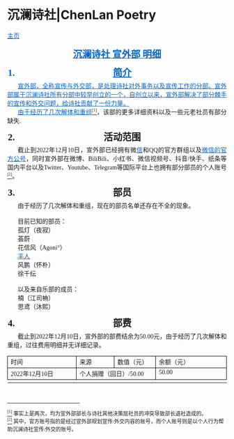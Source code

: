 # 沉澜诗社|ChenLan Poetry
</span></p><p style="margin:0pt; orphans:0; text-align:justify; widows:0"><a style="color:#0563c1" href="README.md"><span style="color:#0563c1; font-family:等线; font-size:10.5pt; text-decoration:underline">主页
<html><head><meta http-equiv="Content-Type" content="text/html; charset=utf-8" /><meta http-equiv="Content-Style-Type" content="text/css" /><meta name="generator" content="Aspose.Words for .NET 15.1.0.0" /><title></title></head><body><div><p style="margin:12pt 0pt 3pt; orphans:0; text-align:center; widows:0"><span style="font-family:'等线 Light'; font-size:16pt; font-weight:bold">沉</span><span style="font-family:'等线 Light'; font-size:16pt; font-weight:bold">澜</span><span style="font-family:'等线 Light'; font-size:16pt; font-weight:bold">诗社 宣外部 明细</span></p><ol type="1" style="margin:0pt; padding-left:0pt"><li style="font-family:等线; font-size:16pt; font-weight:bold; line-height:130%; margin:12pt 0pt 3pt 17pt; orphans:0; padding-left:1pt; text-align:center; text-indent:0pt; widows:0"><span style="font-family:等线; font-size:16pt; font-weight:bold">简介</span></li></ol><p style="margin:0pt; orphans:0; text-align:justify; text-indent:18pt; widows:0"><span style="font-family:等线; font-size:10.5pt">宣外部，全称宣传与外交部，是处理诗社对外事务以及宣传工作的</span><span style="font-family:等线; font-size:10.5pt">分部。</span><span style="font-family:等线; font-size:10.5pt">宣外部属于沉</span><span style="font-family:等线; font-size:10.5pt">澜</span><span style="font-family:等线; font-size:10.5pt">诗社所有分部中较早创立的一个，自创立以来，宣外部解决了部分棘手的宣传和外交问题，给诗社贡献了一份力量。</span></p><p style="margin:0pt; orphans:0; text-align:justify; text-indent:18pt; widows:0"><span style="font-family:等线; font-size:10.5pt">由于经历</span><span style="font-family:等线; font-size:10.5pt">了</span><span style="font-family:等线; font-size:10.5pt">几次解体和重组</span><a name="_ftnref1"></a><a href="#_ftn1"><span style="font-family:等线; font-size:7pt; vertical-align:super">[1]</span></a><span style="font-family:等线; font-size:10.5pt">，该部的更多详细资料以及一些元老社员有部分缺失</span><span style="font-family:等线; font-size:10.5pt">.</span></p><ol start="2" type="1" style="margin:0pt; padding-left:0pt"><li style="font-family:等线; font-size:16pt; font-weight:bold; line-height:130%; margin:12pt 0pt 3pt 17pt; orphans:0; padding-left:1pt; text-align:center; text-indent:0pt; widows:0"><span style="font-family:等线; font-size:16pt; font-weight:bold">活动范围</span></li></ol><p style="margin:0pt; orphans:0; text-align:justify; text-indent:18pt; widows:0"><span style="font-family:等线; font-size:10.5pt">截止到</span><span style="font-family:等线; font-size:10.5pt">2022年12月10日</span><span style="font-family:等线; font-size:10.5pt">，宣外部已经拥有微</span><span style="color:#0563c1; font-family:等线; font-size:10.5pt; text-decoration:underline">信</span></a><span style="font-family:等线; font-size:10.5pt">和QQ的官方群组以及</span><a style="color:#0563c1" href="https://i.postimg.cc/52MRFzX7/45d25e1b8e8ca33347e8b641be3e868.jpg"><span style="color:#0563c1; font-family:等线; font-size:10.5pt; text-decoration:underline">微信的</span><span style="color:#0563c1; font-family:等线; font-size:10.5pt; text-decoration:underline">官</span><span style="color:#0563c1; font-family:等线; font-size:10.5pt; text-decoration:underline">方</span><span style="color:#0563c1; font-family:等线; font-size:10.5pt; text-decoration:underline">公号</span></a><span style="font-family:等线; font-size:10.5pt">，同时宣外部在微博、</span><span style="font-family:等线; font-size:10.5pt">BiliBili</span><span style="font-family:等线; font-size:10.5pt">、小红书、</span><span style="font-family:等线; font-size:10.5pt">微信视频</span><span style="font-family:等线; font-size:10.5pt">号、</span><span style="font-family:等线; font-size:10.5pt">抖音</span><span style="font-family:等线; font-size:10.5pt">/快手、纸条等国内平台以及T</span><span style="font-family:等线; font-size:10.5pt">witter</span><span style="font-family:等线; font-size:10.5pt">、</span><span style="font-family:等线; font-size:10.5pt">Youtube</span><span style="font-family:等线; font-size:10.5pt">、Telegram等国际平台上也拥有部分部员的个人账号</span><a name="_ftnref2"></a><a href="#_ftn2"><span style="font-family:等线; font-size:7pt; vertical-align:super">[2]</span></a><span style="font-family:等线; font-size:10.5pt">。</span></p><ol start="3" type="1" style="margin:0pt; padding-left:0pt"><li style="font-family:等线; font-size:16pt; font-weight:bold; line-height:130%; margin:12pt 0pt 3pt 17pt; orphans:0; padding-left:1pt; text-align:center; text-indent:0pt; widows:0"><span style="font-family:等线; font-size:16pt; font-weight:bold">部</span><span style="font-family:等线; font-size:16pt; font-weight:bold">员</span></li></ol><p style="margin:0pt 0pt 0pt 18pt; orphans:0; text-align:justify; widows:0"><span style="font-family:等线; font-size:10.5pt">由于经历了几次解体和重组</span><span style="font-family:等线; font-size:10.5pt">，现在的部员名单还存在不全的现象。</span></p><p style="margin:0pt 0pt 0pt 18pt; orphans:0; text-align:justify; widows:0"><span style="font-family:等线; font-size:10.5pt">&#xa0;</span></p><p style="margin:0pt 0pt 0pt 18pt; orphans:0; text-align:justify; widows:0"><span style="font-family:等线; font-size:10.5pt">目前已知的部员：</span></p><p style="margin:0pt 0pt 0pt 18pt; orphans:0; text-align:justify; widows:0"><span style="font-family:等线; font-size:10.5pt">孤灯（夜寂）</span></p><p style="margin:0pt 0pt 0pt 18pt; orphans:0; text-align:justify; widows:0"><span style="font-family:等线; font-size:10.5pt">荟</span><span style="font-family:等线; font-size:10.5pt">蔚</span></p><p style="margin:0pt 0pt 0pt 18pt; orphans:0; text-align:justify; widows:0"><span style="font-family:等线; font-size:10.5pt">花信风（</span><span style="font-family:等线; font-size:10.5pt">Agoni</span><span style="font-family:等线; font-size:10.5pt">°）</span></p><p style="margin:0pt 0pt 0pt 18pt; orphans:0; text-align:justify; widows:0"><a style="color:#0563c1" href="https://i.postimg.cc/TPDT0gRz/75cd191095e32396e2e8710a5e8a3e7.jpg"><span style="color:#0563c1; font-family:等线; font-size:10.5pt; text-decoration:underline">丰</span><span style="color:#0563c1; font-family:等线; font-size:10.5pt; text-decoration:underline">人</span></a></p><p style="margin:0pt 0pt 0pt 18pt; orphans:0; text-align:justify; widows:0"><span style="font-family:等线; font-size:10.5pt">风鹏（怀朴）</span><span style="font-family:等线; font-size:10.5pt"><span style="font-family:等线; font-size:7pt; vertical-align:super"></span></p><p style="margin:0pt 0pt 0pt 18pt; orphans:0; text-align:justify; widows:0"><span style="font-family:等线; font-size:10.5pt">徐千</span><span style="font-family:等线; font-size:10.5pt">纭</span></p><p style="margin:0pt 0pt 0pt 18pt; orphans:0; text-align:justify; widows:0"><span style="font-family:等线; font-size:10.5pt">&#xa0;</span></p><p style="margin:0pt 0pt 0pt 18pt; orphans:0; text-align:justify; widows:0"><span style="font-family:等线; font-size:10.5pt">以及来自乐部的成员：</span></p><p style="margin:0pt 0pt 0pt 18pt; orphans:0; text-align:justify; widows:0"><span style="font-family:等线; font-size:10.5pt">楠（</span><span style="font-family:等线; font-size:10.5pt">江司</span><span style="font-family:等线; font-size:10.5pt">柟</span><span style="font-family:等线; font-size:10.5pt">）</span></p><p style="margin:0pt 0pt 0pt 18pt; orphans:0; text-align:justify; widows:0"><span style="font-family:等线; font-size:10.5pt">思</span><span style="font-family:等线; font-size:10.5pt">鸢</span><span style="font-family:等线; font-size:10.5pt">（沐熙）</span></p><ol start="4" type="1" style="margin:0pt; padding-left:0pt"><li style="font-family:等线; font-size:16pt; font-weight:bold; line-height:130%; margin:12pt 0pt 3pt 17pt; orphans:0; padding-left:1pt; text-align:center; text-indent:0pt; widows:0"><span style="font-family:等线; font-size:16pt; font-weight:bold">部费</span></li></ol><p style="margin:0pt; orphans:0; text-align:justify; text-indent:18pt; widows:0"><span style="font-family:等线; font-size:10.5pt">截止到</span><span style="font-family:等线; font-size:10.5pt">2022年12月10日</span><span style="font-family:等线; font-size:10.5pt">，宣外部的部费结余为5</span><span style="font-family:等线; font-size:10.5pt">0.00</span><span style="font-family:等线; font-size:10.5pt">元，</span><span style="font-family:等线; font-size:10.5pt">由于经历了几次解体和重组</span><span style="font-family:等线; font-size:10.5pt">，过往费用明细并无详细记录。</span></p><table cellspacing="0" cellpadding="0" style="border-collapse:collapse; margin-left:0pt"><tr><td style="border-bottom-color:#000000; border-bottom-style:solid; border-bottom-width:0.75pt; border-left-color:#000000; border-left-style:solid; border-left-width:0.75pt; border-right-color:#000000; border-right-style:solid; border-right-width:0.75pt; border-top-color:#000000; border-top-style:solid; border-top-width:0.75pt; padding-left:5.03pt; padding-right:5.03pt; vertical-align:top; width:131.2pt"><p style="margin:0pt; orphans:0; text-align:justify; widows:0"><span style="font-family:等线; font-size:10.5pt">时间</span></p></td><td style="border-bottom-color:#000000; border-bottom-style:solid; border-bottom-width:0.75pt; border-left-color:#000000; border-left-style:solid; border-left-width:0.75pt; border-right-color:#000000; border-right-style:solid; border-right-width:0.75pt; border-top-color:#000000; border-top-style:solid; border-top-width:0.75pt; padding-left:5.03pt; padding-right:5.03pt; vertical-align:top; width:60.2pt"><p style="margin:0pt; orphans:0; text-align:justify; widows:0"><span style="font-family:等线; font-size:10.5pt">来源</span></p></td><td style="border-bottom-color:#000000; border-bottom-style:solid; border-bottom-width:0.75pt; border-left-color:#000000; border-left-style:solid; border-left-width:0.75pt; border-right-color:#000000; border-right-style:solid; border-right-width:0.75pt; border-top-color:#000000; border-top-style:solid; border-top-width:0.75pt; padding-left:5.03pt; padding-right:5.03pt; vertical-align:top; width:60.25pt"><p style="margin:0pt; orphans:0; text-align:justify; widows:0"><span style="font-family:等线; font-size:10.5pt">数值（元）</span></p></td><td style="border-bottom-color:#000000; border-bottom-style:solid; border-bottom-width:0.75pt; border-left-color:#000000; border-left-style:solid; border-left-width:0.75pt; border-right-color:#000000; border-right-style:solid; border-right-width:0.75pt; border-top-color:#000000; border-top-style:solid; border-top-width:0.75pt; padding-left:5.03pt; padding-right:5.03pt; vertical-align:top; width:131.25pt"><p style="margin:0pt; orphans:0; text-align:justify; widows:0"><span style="font-family:等线; font-size:10.5pt">余额（元）</span></p></td></tr><tr><td style="border-bottom-color:#000000; border-bottom-style:solid; border-bottom-width:0.75pt; border-left-color:#000000; border-left-style:solid; border-left-width:0.75pt; border-right-color:#000000; border-right-style:solid; border-right-width:0.75pt; border-top-color:#000000; border-top-style:solid; border-top-width:0.75pt; padding-left:5.03pt; padding-right:5.03pt; vertical-align:top; width:131.2pt"><p style="margin:0pt; orphans:0; text-align:justify; widows:0"><span style="font-family:等线; font-size:10.5pt">2022年12月10日</span></p></td><td colspan="2" style="border-bottom-color:#000000; border-bottom-style:solid; border-bottom-width:0.75pt; border-left-color:#000000; border-left-style:solid; border-left-width:0.75pt; border-right-color:#000000; border-right-style:solid; border-right-width:0.75pt; border-top-color:#000000; border-top-style:solid; border-top-width:0.75pt; padding-left:5.03pt; padding-right:5.03pt; vertical-align:top; width:131.25pt"><p style="margin:0pt; orphans:0; text-align:justify; widows:0"><span style="font-family:等线; font-size:10.5pt">个人捐赠（回日）/</span><span style="font-family:等线; font-size:10.5pt">50.00</span></p></td><td style="border-bottom-color:#000000; border-bottom-style:solid; border-bottom-width:0.75pt; border-left-color:#000000; border-left-style:solid; border-left-width:0.75pt; border-right-color:#000000; border-right-style:solid; border-right-width:0.75pt; border-top-color:#000000; border-top-style:solid; border-top-width:0.75pt; padding-left:5.03pt; padding-right:5.03pt; vertical-align:top; width:131.25pt"><p style="margin:0pt; orphans:0; text-align:justify; widows:0"><span style="font-family:等线; font-size:10.5pt">5</span><span style="font-family:等线; font-size:10.5pt">0.00</span></p></td></tr><tr style="height:0pt"><td style="width:142pt; border:none"></td><td style="width:71pt; border:none"></td><td style="width:71.05pt; border:none"></td><td style="width:142.05pt; border:none"></td></tr></table><p style="margin:0pt; orphans:0; text-align:justify; widows:0"><span style="font-family:等线; font-size:10.5pt">&#xa0;</span></p></div><hr style="width:33%; height:1px; text-align:left; -aw-footnote-numberstyle:0; -aw-footnote-startnumber:1; -aw-footnote-type:0" /><div id="_ftn1" style="-aw-footnote-isauto:1"><p style="margin:0pt; orphans:0; widows:0"><a href="#_ftnref1"><span style="font-family:等线; font-size:7pt; vertical-align:super">[1]</span></a><span style="font-family:等线; font-size:9pt"> </span><span style="font-family:等线; font-size:9pt">事实上是两次，均为宣外部</span><span style="font-family:等线; font-size:9pt">部</span><span style="font-family:等线; font-size:9pt">长与诗社其他决策层社员的冲突导致部长退社造成的。</span></p></div><div id="_ftn2" style="-aw-footnote-isauto:1"><p style="margin:0pt; orphans:0; widows:0"><a href="#_ftnref2"><span style="font-family:等线; font-size:7pt; vertical-align:super">[2]</span></a><span style="font-family:等线; font-size:9pt"> </span><span style="font-family:等线; font-size:9pt">其中，官方账号指的是经过宣外部规划宣传/外交内容的账号，而个人账号则是以个人行为帮助沉</span><span style="font-family:等线; font-size:9pt">澜</span><span style="font-family:等线; font-size:9pt">诗社宣传/外交的账号。</span></p></div><div class="cnzz" style="display: none;">
